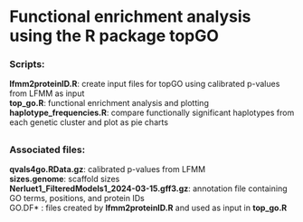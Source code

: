 # Functional enrichment analysis using the R package topGO

### Scripts:
**lfmm2proteinID.R**: create input files for topGO using calibrated p-values from LFMM as input  
**top_go.R**: functional enrichment analysis and plotting  
**haplotype_frequencies.R**: compare functionally significant haplotypes from each genetic cluster and plot as pie charts

## 
### Associated files:
**qvals4go.RData.gz**: calibrated p-values from LFMM  
**sizes.genome**: scaffold sizes  
**Nerluet1_FilteredModels1_2024-03-15.gff3.gz**: annotation file containing GO terms, positions, and protein IDs  
GO.DF* : files created by **lfmm2proteinID.R** and used as input in **top_go.R**  
